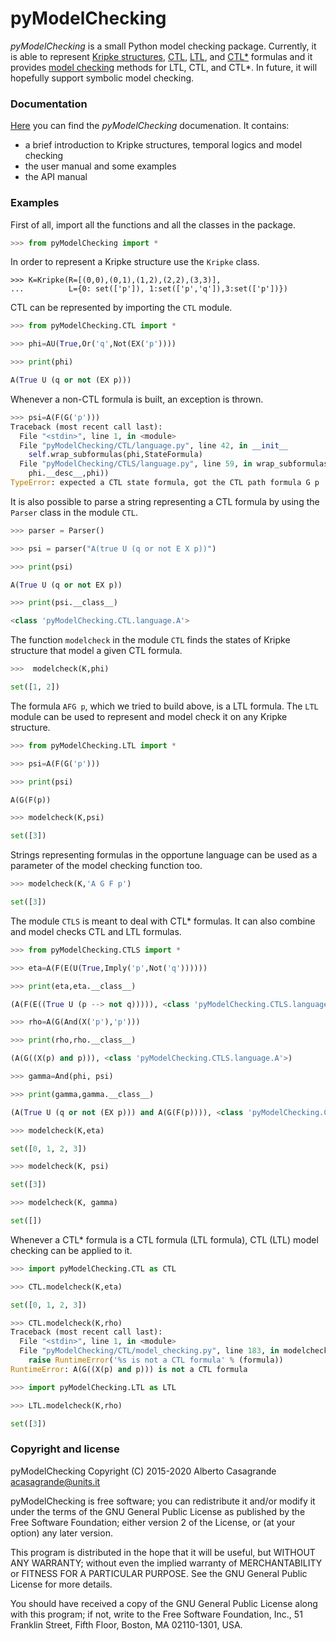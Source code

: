 # pyModelChecking
*pyModelChecking* is a small Python model checking package. Currently, it is 
able to represent [Kripke structures][Kripke], [CTL][CTL], [LTL][LTL], and 
[CTL*][CTLS] formulas and it provides [model checking][modelchecking] methods 
for LTL, CTL, and CTL*. In future, it will hopefully support symbolic model 
checking.

[Kripke]: https://en.wikipedia.org/wiki/Kripke_structure_%28model_checking%29
[CTL]: https://en.wikipedia.org/wiki/Computation_tree_logic
[modelchecking]: https://en.wikipedia.org/wiki/Model_checking
[LTL]: https://en.wikipedia.org/wiki/Linear_temporal_logic
[CTLS]: https://en.wikipedia.org/wiki/CTL*

### Documentation

[Here][last_doc] you can find the *pyModelChecking* documenation. It contains:
* a brief introduction to Kripke structures, temporal logics and model checking
* the user manual and some examples
* the API manual  

[last_doc]: https://pymodelchecking.readthedocs.io/

### Examples

First of all, import all the functions and all the classes in the package.

```python
>>> from pyModelChecking import *
```

In order to represent a Kripke structure use the `Kripke` class.

```
>>> K=Kripke(R=[(0,0),(0,1),(1,2),(2,2),(3,3)],
...          L={0: set(['p']), 1:set(['p','q']),3:set(['p'])})
```

CTL can be represented by importing the `CTL` module.

```python
>>> from pyModelChecking.CTL import *

>>> phi=AU(True,Or('q',Not(EX('p'))))

>>> print(phi)

A(True U (q or not (EX p)))
```

Whenever a non-CTL formula is built, an exception is thrown.

```python
>>> psi=A(F(G('p')))
Traceback (most recent call last):
  File "<stdin>", line 1, in <module>
  File "pyModelChecking/CTL/language.py", line 42, in __init__
    self.wrap_subformulas(phi,StateFormula)
  File "pyModelChecking/CTLS/language.py", line 59, in wrap_subformulas
    phi.__desc__,phi))
TypeError: expected a CTL state formula, got the CTL path formula G p
```

It is also possible to parse a string representing a CTL formula by using 
the `Parser` class in the module `CTL`.

```python
>>> parser = Parser()

>>> psi = parser("A(true U (q or not E X p))")

>>> print(psi)

A(True U (q or not EX p))

>>> print(psi.__class__)

<class 'pyModelChecking.CTL.language.A'>
```

The function `modelcheck` in the module `CTL` finds the states of Kripke 
structure that model a given CTL formula.

```python
>>>  modelcheck(K,phi)

set([1, 2])
```

The formula `AFG p`, which we tried to build above, is a LTL formula. The 
`LTL` module can be used to represent and model check it on any Kripke 
structure.

```python
>>> from pyModelChecking.LTL import *

>>> psi=A(F(G('p')))

>>> print(psi)

A(G(F(p))

>>> modelcheck(K,psi)

set([3])
```

Strings representing formulas in the opportune language can be used as a 
parameter of the model checking function too.

```python
>>> modelcheck(K,'A G F p')

set([3])
```

The module `CTLS` is meant to deal with CTL* formulas. It can also combine and 
model checks CTL and LTL formulas.

```python
>>> from pyModelChecking.CTLS import *

>>> eta=A(F(E(U(True,Imply('p',Not('q'))))))

>>> print(eta,eta.__class__)

(A(F(E((True U (p --> not q))))), <class 'pyModelChecking.CTLS.language.A'>)

>>> rho=A(G(And(X('p'),'p')))

>>> print(rho,rho.__class__)

(A(G((X(p) and p))), <class 'pyModelChecking.CTLS.language.A'>)

>>> gamma=And(phi, psi)

>>> print(gamma,gamma.__class__)

(A(True U (q or not (EX p))) and A(G(F(p)))), <class 'pyModelChecking.CTLS.language.And'>)

>>> modelcheck(K,eta)

set([0, 1, 2, 3])

>>> modelcheck(K, psi)

set([3])

>>> modelcheck(K, gamma)

set([])

```

Whenever a CTL* formula is a CTL formula (LTL formula), CTL (LTL) model 
checking can be applied to it.

```python
>>> import pyModelChecking.CTL as CTL

>>> CTL.modelcheck(K,eta)

set([0, 1, 2, 3])

>>> CTL.modelcheck(K,rho)
Traceback (most recent call last):
  File "<stdin>", line 1, in <module>
  File "pyModelChecking/CTL/model_checking.py", line 183, in modelcheck
    raise RuntimeError('%s is not a CTL formula' % (formula))
RuntimeError: A(G((X(p) and p))) is not a CTL formula

>>> import pyModelChecking.LTL as LTL

>>> LTL.modelcheck(K,rho)

set([3])
```

### Copyright and license

pyModelChecking
Copyright (C) 2015-2020  Alberto Casagrande <acasagrande@units.it>

pyModelChecking is free software; you can redistribute it and/or
modify it under the terms of the GNU General Public License
as published by the Free Software Foundation; either version 2
of the License, or (at your option) any later version.

This program is distributed in the hope that it will be useful,
but WITHOUT ANY WARRANTY; without even the implied warranty of
MERCHANTABILITY or FITNESS FOR A PARTICULAR PURPOSE.  See the
GNU General Public License for more details.

You should have received a copy of the GNU General Public License
along with this program; if not, write to the Free Software
Foundation, Inc., 51 Franklin Street, Fifth Floor, Boston, MA  02110-1301, USA.
